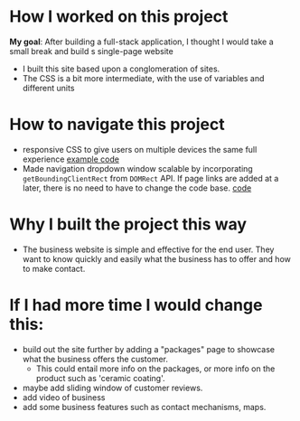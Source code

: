 # How I worked on this project

**My goal**: After building a full-stack application, I thought I would take a small break and build s single-page website

- I built this site based upon a conglomeration of sites.
- The CSS is a bit more intermediate, with the use of variables and different units

# How to navigate this project

- responsive CSS to give users on multiple devices the same full experience [example code](https://github.com/JoshuaCMorgan/business_homepage/blob/9b9ff60e98031f76db4d673619a6ac74f1341756/src/index.css#L239)
- Made navigation dropdown window scalable by incorporating `getBoundingClientRect` from `DOMRect` API. If page links are added at a later, there is no need to have to change the code base. [code](https://github.com/JoshuaCMorgan/business_homepage/blob/9b9ff60e98031f76db4d673619a6ac74f1341756/src/components/Navbar.jsx#L16)

# Why I built the project this way

- The business website is simple and effective for the end user. They want to know quickly and easily what the business has to offer and how to make contact.

# If I had more time I would change this:

- build out the site further by adding a "packages" page to showcase what the business offers the customer.
  - This could entail more info on the packages, or more info on the product such as 'ceramic coating'.
- maybe add sliding window of customer reviews.
- add video of business
- add some business features such as contact mechanisms, maps.
